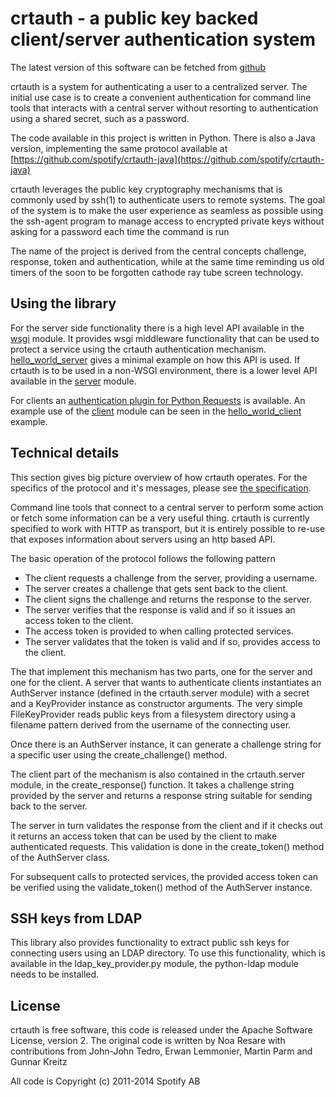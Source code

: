 # crtauth - a public key backed client/server authentication system

The latest version of this software can be fetched from
[github](https://github.com/spotify/crtauth)

crtauth is a system for authenticating a user to a centralized server. The
initial use case is to create a convenient authentication for command line
tools that interacts with a central server without resorting to authentication
using a shared secret, such as a password.

The code available in this project is written in Python. There is also a
Java version, implementing the same protocol available at
[https://github.com/spotify/crtauth-java](https://github.com/spotify/crtauth-java)

crtauth leverages the public key cryptography mechanisms that is commonly
used by ssh(1) to authenticate users to remote systems. The goal of the
system is to make the user experience as seamless as possible using the
ssh-agent program to manage access to encrypted private keys without asking
for a password each time the command is run

The name of the project is derived from the central concepts challenge,
response, token and authentication, while at the same time reminding us old
timers of the soon to be forgotten cathode ray tube screen technology.

## Using the library

For the server side functionality there is a high level API available in the
[wsgi](crtauth/wsgi.py) module. It provides wsgi middleware functionality
that can be used to protect a  service using the crtauth
authentication mechanism. [hello_world_server](example/hello_world_server) gives
a minimal example on how this API is used. If crtauth is to be used in a
non-WSGI environment, there is a lower level API available in the
[server](crtauth/server.py) module.

For clients an [authentication plugin for Python Requests](https://ghe.spotify.net/alf/requests-crtauth)
is available. An example use of the [client](crtauth/client.py) module can be
seen in the [hello_world_client](example/hello_world_client) example.


## Technical details

This section gives big picture overview of how crtauth operates. For the
specifics of the protocol and it's messages, please see
[the specification](PROTOCOL.md).

Command line tools that connect to a central server to perform some action or
fetch some information can be a very useful thing. crtauth is currently specified
to work with HTTP as transport, but it is entirely possible to re-use 
that exposes information about servers using an http based API.

The basic operation of the protocol follows the following pattern

* The client requests a challenge from the server, providing a username.
* The server creates a challenge that gets sent back to the client.
* The client signs the challenge and returns the response to the server.
* The server verifies that the response is valid and if so it issues an access
  token to the client.
* The access token is provided to when calling protected services.
* The server validates that the token is valid and if so, provides access
  to the client.

The that implement this mechanism has two parts, one for the server and one
for the client. A server that wants to authenticate clients instantiates an
AuthServer instance (defined in the crtauth.server module) with a secret and
a KeyProvider instance as constructor arguments. The very simple FileKeyProvider
reads public keys from a filesystem directory using a filename pattern derived
from the username of the connecting user.

Once there is an AuthServer instance, it can generate a challenge string for
a specific user using the create_challenge() method.

The client part of the mechanism is also contained in the crtauth.server module,
in the create_response() function. It takes a challenge string provided by the
server and returns a response string suitable for sending back to the server.

The server in turn validates the response from the client and if it checks out
it returns an access token that can be used by the client to make authenticated
requests. This validation is done in the create_token() method of the AuthServer
class.

For subsequent calls to protected services, the provided access token can be
verified using the validate_token() method of the AuthServer instance.

## SSH keys from LDAP

This library also provides functionality to extract public ssh keys for
connecting users using an LDAP directory. To use this functionality, which
is available in the ldap_key_provider.py module, the python-ldap module needs
to be installed.

## License

crtauth is free software, this code is released under the Apache
Software License, version 2. The original code is written by Noa Resare with
contributions from John-John Tedro, Erwan Lemmonier, Martin Parm and Gunnar
Kreitz

All code is Copyright (c) 2011-2014 Spotify AB
